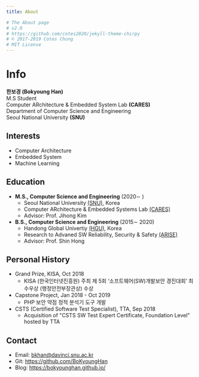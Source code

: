 ```yaml
---
title: About

# The About page
# v2.0
# https://github.com/cotes2020/jekyll-theme-chirpy
# © 2017-2019 Cotes Chung
# MIT License
---
```


# Info
**한보경 (Bokyoung Han)** <br>
M.S Student <br>
Computer ARchitecture & Embedded System Lab **(CARES)** <br>
Department of Computer Science and Engineering <br>
Seoul National University **(SNU)**

## Interests
 - Computer Architecture
 - Embedded System
 - Machine Learning

## Education
 - **M.S., Computer Science and Engineering** (2020∼ )  
    - Seoul National University [(SNU)](https://www.snu.ac.kr/), Korea  
	- Computer ARchitecture & Embedded Systems Lab [(CARES)](http://cares.snu.ac.kr)  
	- Advisor: Prof. Jihong Kim  
 - **B.S., Computer Science and Engineering** (2015∼ 2020)  
    - Handong Global Univertiy [(HGU)](https://www.hisnet.handong.edu/), Korea  
	- Research to Advaned SW Reliability, Security & Safety [(ARISE)](http://arise.handong.edu)
	- Advisor: Prof. Shin Hong  

## Personal History
- Grand Prize, KISA, Oct 2018
   - KISA (한국인터넷진흥원) 주최 제 5회 ‘소프트웨어(SW)개발보안 경진대회’ 최수우상 (행정안전부장관상) 수상
- Capstone Project, Jan 2018 - Oct 2019
   - PHP 보안 약점 정적 분석기 도구 개발
- CSTS (Certified Software Test Specialist), TTA, Sep 2018
   - Acquisition of "CSTS SW Test Expert Certificate, Foundation Level" hosted by TTA

## Contact
- Email: bkhan@davinci.snu.ac.kr
- Git: https://github.com/BoKyoungHan
- Blog: https://bokyounghan.github.io/

